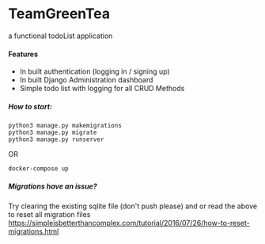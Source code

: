# TeamGreenTea

a functional todoList application

#### Features
- In built authentication (logging in / signing up)
- In built Django Administration dashboard
- Simple todo list with logging for all CRUD Methods


##### How to start:
```
python3 manage.py makemigrations
python3 manage.py migrate
python3 manage.py runserver
```
OR
```
docker-compose up
```

##### Migrations have an issue?
Try clearing the existing sqlite file (don't push please) and or read the above to reset all migration files
https://simpleisbetterthancomplex.com/tutorial/2016/07/26/how-to-reset-migrations.html
